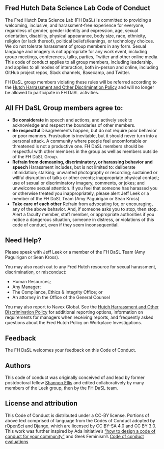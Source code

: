 ## Fred Hutch Data Science Lab Code of Conduct

The Fred Hutch Data Science Lab (FH DaSL) is committed to providing a welcoming, inclusive, and harassment-free experience for everyone, regardless of gender, gender identity and expression, age, sexual orientation, disability, physical appearance, body size, race, ethnicity, religion (or lack thereof), political beliefs/leanings, or technology choices. We do not tolerate harassment of group members in any form. Sexual language and imagery is not appropriate for any work event, including group meetings, conferences, talks, parties, Twitter and other online media. This code of conduct applies to all group members, including leadership, and applies to all modes of interaction, both in-person and online, including GitHub project repos, Slack channels, Basecamp, and Twitter. 

FH DaSL group members violating these rules will be referred according to the [Hutch Harrassment and Other Discrimination Policy](https://centernet.fredhutch.org/cn/p/lcex/harassment-and-other-discrimination.html) and will no longer be allowed to participate in FH DaSL activities. 

## All FH DaSL Group members agree to:

* __Be considerate__ in speech and actions, and actively seek to acknowledge and respect the boundaries of other members.
* __Be respectful__ Disagreements happen, but do not require poor behavior or poor manners. Frustration is inevitable, but it should never turn into a personal attack. A community where people feel uncomfortable or threatened is not a productive one. FH DaSL members should be respectful with other members in the group as well as members outside of the FH DaSL Group.
* __Refrain from demeaning, discriminatory, or harassing behavior and speech__ Harassment includes, but is not limited to: deliberate intimidation; stalking; unwanted photography or recording; sustained or willful disruption of talks or other events; inappropriate physical contact; use of sexual or discriminatory imagery, comments, or jokes; and unwelcome sexual attention. If you feel that someone has harassed you or otherwise treated you inappropriately, please alert Jeff Leek or a member of the FH DaSL Team (Amy Paguirigan or Sean Kross)
* __Take care of each other__ Refrain from advocating for, or encouraging, any of the above behavior. And, if someone asks you to stop, then stop. Alert a faculty member, staff member, or appropriate authorities if you notice a dangerous situation, someone in distress, or violations of this code of conduct, even if they seem inconsequential.

## Need Help?

Please speak with Jeff Leek or a member of the FH DaSL Team (Amy Paguirigan or Sean Kross). 

You may also reach out to any Fred Hutch resource for sexual harassment, discrimination, or misconduct:
  
- Human Resources;
- Any Manager;
- The Compliance, Ethics & Integrity Office; or
- An attorney in the Office of the General Counsel

You may also report to Navex Global. See the [Hutch Harrassment and Other Discrimination Policy](https://centernet.fredhutch.org/cn/p/lcex/harassment-and-other-discrimination.html) for additional reporting options, information on requirements for managers when receiving reports, and frequently asked questions about the Fred Hutch Policy on Workplace Investigations.

## Feedback

The FH DaSL welcomes your feedback on this Code of Conduct. 

## Authors

This code of conduct was originally conceived of and lead by former postdoctoral fellow [Shannon Ellis](http://www.shanellis.com/) and edited collaboratively by many members of the Leek group, then by the FH DaSL team. 

## License and attribution

This Code of Conduct is distributed under a CC-BY license. Portions of above text comprised of language from the Codes of Conduct adopted by [rOpenSci](http://unconf17.ropensci.org/coc.html) and [Django](https://www.djangoproject.com/conduct/), which are licensed by CC BY-SA 4.0 and CC BY 3.0. This work was further inspired by Ada Initiative’s [“how to design a code of conduct for your community”](https://adainitiative.org/2014/02/18/howto-design-a-code-of-conduct-for-your-community/) and Geek Feminism’s [Code of conduct evaluations](http://geekfeminism.wikia.com/wiki/Code_of_conduct)
